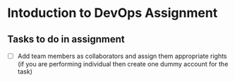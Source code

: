 # Intoduction to DevOps Assignment

## Tasks to do in assignment

- [ ] Add team members as collaborators and assign them appropriate rights (if you are performing individual then create one dummy account for the task)
